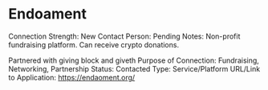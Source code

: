 # Endoament

Connection Strength: New
Contact Person: Pending
Notes: Non-profit fundraising platform. Can receive crypto donations.

Partnered with giving block and giveth
Purpose of Connection: Fundraising, Networking, Partnership
Status: Contacted
Type: Service/Platform
URL/Link to Application: https://endaoment.org/
